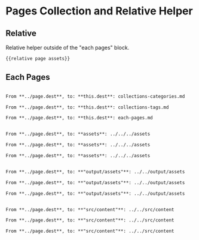 # Pages Collection and Relative Helper

## Relative
Relative helper outside of the "each pages" block.

``` html
{{relative page assets}}
```

## Each Pages

``` html

From **../page.dest**, to: **this.dest**: collections-categories.md

From **../page.dest**, to: **this.dest**: collections-tags.md

From **../page.dest**, to: **this.dest**: each-pages.md

```
``` html

From **../page.dest**, to: **assets**: ../../../assets

From **../page.dest**, to: **assets**: ../../../assets

From **../page.dest**, to: **assets**: ../../../assets

```
``` html

From **../page.dest**, to: **"output/assets"**: ../../output/assets

From **../page.dest**, to: **"output/assets"**: ../../output/assets

From **../page.dest**, to: **"output/assets"**: ../../output/assets

```
``` html

From **../page.dest**, to: **"src/content"**: ../../src/content

From **../page.dest**, to: **"src/content"**: ../../src/content

From **../page.dest**, to: **"src/content"**: ../../src/content

```
